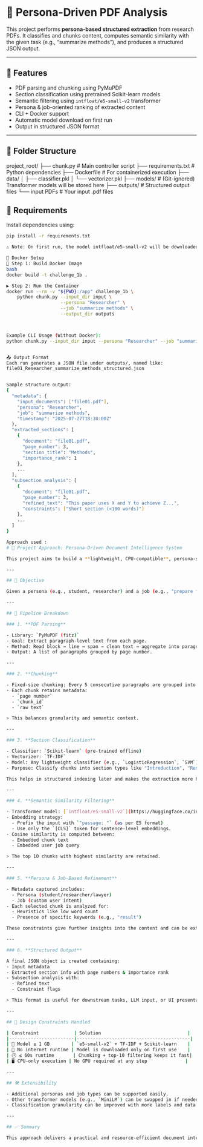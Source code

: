 # 📄 Persona-Driven PDF Analysis

This project performs **persona-based structured extraction** from research PDFs. It classifies and chunks content, computes semantic similarity with the given task (e.g., “summarize methods”), and produces a structured JSON output.

---

## 🚀 Features

- PDF parsing and chunking using PyMuPDF
- Section classification using pretrained Scikit-learn models
- Semantic filtering using `intfloat/e5-small-v2` transformer
- Persona & job-oriented ranking of extracted content
- CLI + Docker support
- Automatic model download on first run
- Output in structured JSON format

---

## 📁 Folder Structure
project_root/
├── chunk.py # Main controller script
├── requirements.txt # Python dependencies
├── Dockerfile # For containerized execution
├── data/
│ ├── classifier.pkl
│ └── vectorizer.pkl
├── models/ # (Git-ignored) Transformer models will be stored here
├── outputs/ # Structured output files
└── input PDFs # Your input .pdf files

## 🧰 Requirements

Install dependencies using:

```bash
pip install -r requirements.txt

⚠️ Note: On first run, the model intfloat/e5-small-v2 will be downloaded automatically to ./models/e5-small-v2.

🐳 Docker Setup
🔧 Step 1: Build Docker Image
bash
docker build -t challenge_1b .

▶️ Step 2: Run the Container
docker run --rm -v "${PWD}:/app" challenge_1b \
    python chunk.py --input_dir input \
                    --persona "Researcher" \
                    --job "summarize methods" \
                    --output_dir outputs



Example CLI Usage (Without Docker):
python chunk.py --input_dir input --persona "Researcher" --job "summarize methods" --output_dir outputs


📤 Output Format
Each run generates a JSON file under outputs/, named like:
file01_Researcher_summarize_methods_structured.json


Sample structure output:
{
  "metadata": {
    "input_documents": ["file01.pdf"],
    "persona": "Researcher",
    "job": "summarize methods",
    "timestamp": "2025-07-27T18:30:00Z"
  },
  "extracted_sections": [
    {
      "document": "file01.pdf",
      "page_number": 3,
      "section_title": "Methods",
      "importance_rank": 1
    },
    ...
  ],
  "subsection_analysis": [
    {
      "document": "file01.pdf",
      "page_number": 3,
      "refined_text": "This paper uses X and Y to achieve Z...",
      "constraints": ["Short section (<100 words)"]
    },
    ...
  ]
}

Approach used :
# 🧠 Project Approach: Persona-Driven Document Intelligence System

This project aims to build a **lightweight, CPU-compatible**, persona-specific information extraction system from academic or research PDFs, suitable for constrained environments (≤1 GB model, ≤60s inference time, no internet after setup).

---

## 📌 Objective

Given a persona (e.g., student, researcher) and a job (e.g., "prepare for viva", "extract methods"), the system identifies and ranks the most relevant content sections from one or more PDFs. The output is a structured JSON file with high-similarity segments and metadata.

---

## 🔄 Pipeline Breakdown

### 1. **PDF Parsing**

- Library: `PyMuPDF (fitz)`
- Goal: Extract paragraph-level text from each page.
- Method: Read block → line → span → clean text → aggregate into paragraphs.
- Output: A list of paragraphs grouped by page number.

---

### 2. **Chunking**

- Fixed-size chunking: Every 5 consecutive paragraphs are grouped into a "chunk".
- Each chunk retains metadata:
  - `page number`
  - `chunk_id`
  - `raw text`

> This balances granularity and semantic context.

---

### 3. **Section Classification**

- Classifier: `Scikit-learn` (pre-trained offline)
- Vectorizer: `TF-IDF`
- Model: Any lightweight classifier (e.g., `LogisticRegression`, `SVM`)
- Purpose: Classify chunks into section types like "Introduction", "Results", "Methodology", etc.

This helps in structured indexing later and makes the extraction more human-aligned.

---

### 4. **Semantic Similarity Filtering**

- Transformer model: [`intfloat/e5-small-v2`](https://huggingface.co/intfloat/e5-small-v2) (77MB)
- Embedding strategy:
  - Prefix the input with `"passage: "` (as per E5 format)
  - Use only the `[CLS]` token for sentence-level embeddings.
- Cosine similarity is computed between:
  - Embedded chunk text
  - Embedded user job query

> The top 10 chunks with highest similarity are retained.

---

### 5. **Persona & Job-Based Refinement**

- Metadata captured includes:
  - Persona (student/researcher/lawyer)
  - Job (custom user intent)
- Each selected chunk is analyzed for:
  - Heuristics like low word count
  - Presence of specific keywords (e.g., "result")

These constraints give further insights into the content and can be extended for more complex reasoning.

---

### 6. **Structured Output**

A final JSON object is created containing:
- Input metadata
- Extracted section info with page numbers & importance rank
- Subsection analysis with:
  - Refined text
  - Constraint flags

> This format is useful for downstream tasks, LLM input, or UI presentation.

---

## 🧱 Design Constraints Handled

| Constraint             | Solution                                |
|------------------------|------------------------------------------|
| 💾 Model ≤ 1 GB        | `e5-small-v2` + TF-IDF + Scikit-learn    |
| 🚫 No internet runtime | Model is downloaded only on first use    |
| 🕓 ≤ 60s runtime       | Chunking + top-10 filtering keeps it fast|
| 🖥️ CPU-only execution | No GPU required at any step              |

---

## 🛠️ Extensibility

- Additional personas and job types can be supported easily.
- Other transformer models (e.g., `MiniLM`) can be swapped in if needed.
- Classification granularity can be improved with more labels and data.

---

## ✅ Summary

This approach delivers a practical and resource-efficient document intelligence tool for persona-based structured extraction, suitable for offline or enterprise environments with limited compute.

